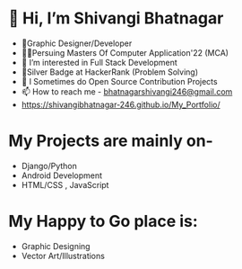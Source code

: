 #  👋 Hi, I’m Shivangi Bhatnagar
- 💜Graphic Designer/Developer
- 🐱‍💻Persuing Masters Of Computer Application'22 (MCA)
- 👀 I’m interested in Full Stack Development
- 🤞Silver Badge at HackerRank (Problem Solving)
- 💞️ I Sometimes do Open Source Contribution Projects
- 📫 How to reach me - bhatnagarshivangi246@gmail.com
- https://shivangibhatnagar-246.github.io/My_Portfolio/
# My Projects are mainly on-
 * Django/Python
 * Android Development
 * HTML/CSS , JavaScript
 # My Happy to Go place is: 
 * Graphic Designing
 * Vector Art/Illustrations
<!---
ShivangiBhatnagar-246/ShivangiBhatnagar-246 is a ✨ special ✨ repository because its `README.md` (this file) appears on your GitHub profile.
You can click the Preview link to take a look at your changes.
--->
